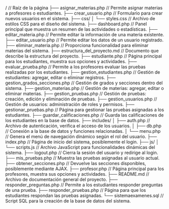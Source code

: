 /                                 // Raíz de la página
├── asignar_materias.php          // Permite asignar materias a profesores o estudiantes.
├── crear_usuario.php             // Formulario para crear nuevos usuarios en el sistema.
├── css/
│   └── styles.css                // Archivo de estilos CSS para el diseño del sistema.
├── dashboard.php                 // Panel principal que muestra un resumen de las actividades o estadísticas.
├── editar_materia.php            // Permite editar la información de una materia existente.
├── editar_usuario.php            // Permite editar los datos de un usuario registrado.
├── eliminar_materia.php          // Proporciona funcionalidad para eliminar materias del sistema.
├── estructura_del_proyecto.md    // Documento que describe la estructura del proyecto.
├── estudiante.php                // Página principal para los estudiantes, muestra sus opciones y actividades.
├── evaluar_prueba.php            // Permite a los profesores evaluar las pruebas realizadas por los estudiantes.
├── gestion_estudiantes.php       // Gestión de estudiantes: agregar, editar o eliminar registros.
├── gestion_grados_secciones.php  // Gestión de grados y secciones dentro del sistema.
├── gestion_materias.php          // Gestión de materias: agregar, editar o eliminar materias.
├── gestion_pruebas.php           // Gestión de pruebas: creación, edición y eliminación de pruebas.
├── gestion_usuarios.php          // Gestión de usuarios: administración de roles y permisos.
├── gestionar_pruebas.php         // Página para gestionar las pruebas asignadas a los estudiantes.
├── guardar_calificaciones.php    // Guarda las calificaciones de los estudiantes en la base de datos.
├── includes/
│   ├── auth.php                  // Archivo de autenticación, verifica el acceso de los usuarios.
│   ├── db.php                    // Conexión a la base de datos y funciones relacionadas.
│   └── menu.php                  // Genera el menú de navegación dinámico según el rol del usuario.
├── index.php                     // Página de inicio del sistema, posiblemente el login.
├── js/
│   └── scripts.js                // Archivo JavaScript para funcionalidades dinámicas del sistema.
├── logout.php                    // Cierra la sesión del usuario y redirige al login.
├── mis_pruebas.php               // Muestra las pruebas asignadas al usuario actual.
├── obtener_secciones.php         // Devuelve las secciones disponibles, posiblemente mediante AJAX.
├── profesor.php                  // Página principal para los profesores, muestra sus opciones y actividades.
├── README.md                     // Archivo de documentación general del proyecto.
├── responder_preguntas.php       // Permite a los estudiantes responder preguntas de una prueba.
├── responder_pruebas.php         // Página para que los estudiantes respondan las pruebas asignadas.
└── sistemaexamenes.sql           // Script SQL para la creación de la base de datos del sistema.